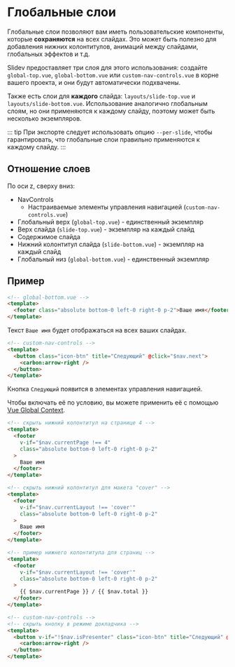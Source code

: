 # Глобальные слои

Глобальные слои позволяют вам иметь пользовательские компоненты, которые **сохраняются** на всех слайдах. Это может быть полезно для добавления нижних колонтитулов, анимаций между слайдами, глобальных эффектов и т.д.

Slidev предоставляет три слоя для этого использования: создайте `global-top.vue`, `global-bottom.vue` или `custom-nav-controls.vue` в корне вашего проекта, и они будут автоматически подхвачены.

Также есть слои для **каждого** слайда: `layouts/slide-top.vue` и `layouts/slide-bottom.vue`. Использование аналогично глобальным слоям, но они применяются к каждому слайду, поэтому может быть несколько экземпляров.

::: tip
При экспорте следует использовать опцию `--per-slide`, чтобы гарантировать, что глобальные слои правильно применяются к каждому слайду.
:::

## Отношение слоев

По оси z, сверху вниз:

- NavControls
  - Настраиваемые элементы управления навигацией (`custom-nav-controls.vue`)
- Глобальный верх (`global-top.vue`) - единственный экземпляр
- Верх слайда (`slide-top.vue`) - экземпляр на каждый слайд
- Содержимое слайда
- Нижний колонтитул слайда (`slide-bottom.vue`) - экземпляр на каждый слайд
- Глобальный низ (`global-bottom.vue`) - единственный экземпляр

## Пример

```html
<!-- global-bottom.vue -->
<template>
  <footer class="absolute bottom-0 left-0 right-0 p-2">Ваше имя</footer>
</template>
```

Текст `Ваше имя` будет отображаться на всех ваших слайдах.

```html
<!-- custom-nav-controls -->
<template>
  <button class="icon-btn" title="Следующий" @click="$nav.next">
    <carbon:arrow-right />
  </button>
</template>
```

Кнопка `Следующий` появится в элементах управления навигацией.

Чтобы включать её по условию, вы можете применить её с помощью [Vue Global Context](/custom/vue-context).

```html
<!-- скрыть нижний колонтитул на странице 4 -->
<template>
  <footer
    v-if="$nav.currentPage !== 4"
    class="absolute bottom-0 left-0 right-0 p-2"
  >
    Ваше имя
  </footer>
</template>
```

```html
<!-- скрыть нижний колонтитул для макета "cover" -->
<template>
  <footer
    v-if="$nav.currentLayout !== 'cover'"
    class="absolute bottom-0 left-0 right-0 p-2"
  >
    Ваше имя
  </footer>
</template>
```

```html
<!-- пример нижнего колонтитула для страниц -->
<template>
  <footer
    v-if="$nav.currentLayout !== 'cover'"
    class="absolute bottom-0 left-0 right-0 p-2"
  >
    {{ $nav.currentPage }} / {{ $nav.total }}
  </footer>
</template>
```

```html
<!-- custom-nav-controls -->
<!-- скрыть кнопку в режиме докладчика -->
<template>
  <button v-if="!$nav.isPresenter" class="icon-btn" title="Следующий" @click="$nav.next">
    <carbon:arrow-right />
  </button>
</template>
```
